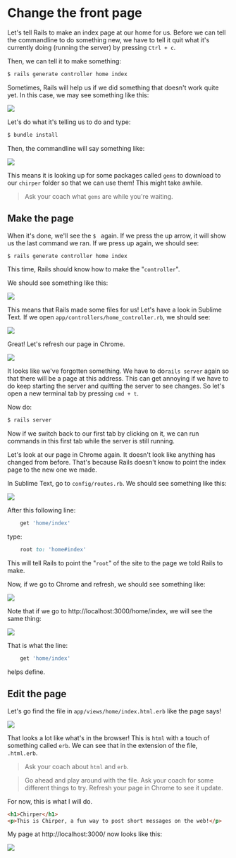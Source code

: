 # Change the front page

Let's tell Rails to make an index page at our home for us.  Before we can tell the commandline to do something new, we have to tell it quit what it's currently doing (running the server) by pressing `Ctrl + c`.

Then, we can tell it to make something:

```bash
$ rails generate controller home index
```

Sometimes, Rails will help us if we did something that doesn't work quite yet.  In this case, we may see something like this:

![](../images/terminal_bundle_install.png)

Let's do what it's telling us to do and type:

```bash
$ bundle install
```

Then, the commandline will say something like:

![](../images/terminal_fetching_gems.png)


This means it is looking up for some packages called `gems` to download to our `chirper` folder so that we can use them! This might take awhile.

> Ask your coach what `gems` are while you're waiting.


## Make the page

When it's done, we'll see the `$ ` again.  If we press the up arrow, it will show us the last command we ran.  If we press up again, we should see:

```bash
$ rails generate controller home index
```

This time, Rails should know how to make the "`controller`".

We should see something like this:

![](../images/terminal_controller.png)

This means that Rails made some files for us!  Let's have a look in Sublime Text. If we open `app/controllers/home_controller.rb`, we should see:

![](../images/home_controller.png)

Great!  Let's refresh our page in Chrome.

![](../images/chrome_no_server.png)

It looks like we've forgotten something.  We have to do`rails server` again so that there will be a page at this address. This can get annoying if we have to do keep starting the server and quitting the server to see changes.  So let's open a new terminal tab by pressing `cmd + t`.

Now do:

```bash
$ rails server
```
Now if we switch back to our first tab by clicking on it, we can run commands in this first tab while the server is still running.

Let's look at our page in Chrome again. It doesn't look like anything has changed from before.  That's because Rails doesn't know to point the index page to the new one we made.

In Sublime Text, go to `config/routes.rb`.  We should see something like this:

![](../images/initial_routes.png)


After this following line:

```ruby
    get 'home/index'
```

type:

```ruby
    root to: 'home#index'
```

This will tell Rails to point the "`root`" of the site to the page we told Rails to make.

Now, if we go to Chrome and refresh, we should see something like:

![](../images/chrome_home-index.png)

Note that if we go to http://localhost:3000/home/index, we will see the same thing:

![](../images/chrome_home-index_at_route.png)

That is what the line:
```ruby
    get 'home/index'
```
helps define.

## Edit the page

Let's go find the file in `app/views/home/index.html.erb` like the page says!

![](../images/sublime_index_erb.png)

That looks a lot like what's in the browser!  This is `html` with a touch of something called `erb`.  We can see that in the extension of the file, `.html.erb`.

> Ask your coach about `html` and `erb`.

> Go ahead and play around with the file.  Ask your coach for some different things to try. Refresh your page in Chrome to see it update.

For now, this is what I will do.

```html
<h1>Chirper</h1>
<p>This is Chirper, a fun way to post short messages on the web!</p>
```

My page at http://localhost:3000/ now looks like this:

![](../images/chrome_home-index_editted.png)


<!--For fun, let's see if we can tell a new route [http://localhost:3000/nest](http://localhost:3000/nest) to that same page.-->
